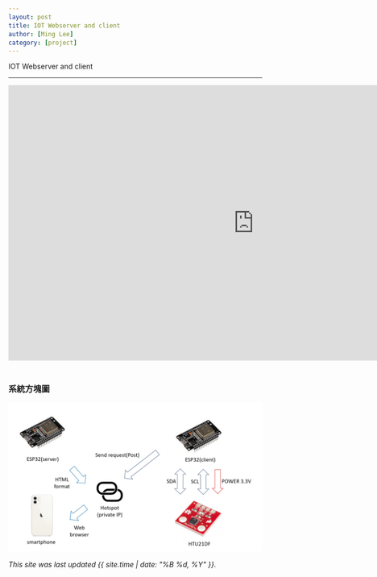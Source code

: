 ```yaml
---
layout: post
title: IOT Webserver and client
author: [Ming Lee]
category: [project]
---
```


IOT Webserver and client

---

<iframe width="973" height="547" src="https://www.youtube.com/embed/GpOBsmtU5qE" title="iot webserver and client" frameborder="0" allow="accelerometer; autoplay; clipboard-write; encrypted-media; gyroscope; picture-in-picture; web-share" allowfullscreen></iframe>
<br>
<br>

### 系統方塊圖
![](https://github.com/Ming5980/MCU-porject/blob/main/images/IOT_bd.jpg?raw=true)

*This site was last updated {{ site.time | date: "%B %d, %Y" }}.*
